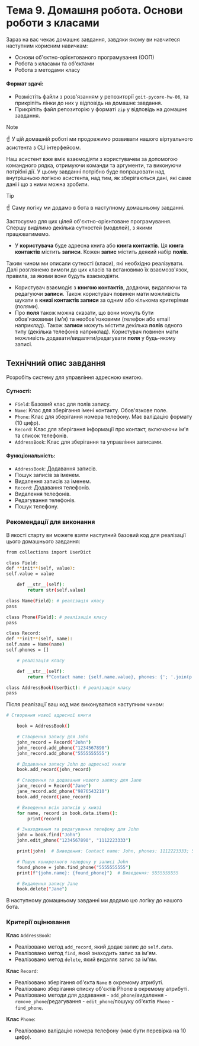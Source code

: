 # Тема 9. Домашня робота. Основи роботи з класами

Зараз на вас чекає домашнє завдання, завдяки якому ви навчитеся наступним корисним навичкам:

- Основи об'єктно-орієнтованого програмування (ООП)
- Робота з класами та об'єктами
- Робота з методами класу

#### Формат здачі:

- Розмістіть файли з розв'язанням у репозиторії `goit-pycore-hw-06`, та прикріпіть лінки до них у відповідь на домашнє завдання.
- Прикріпіть файл репозиторію у форматi `zip` у відповідь на домашнє завдання.

> [!NOTE]
>
> ☝ У цій домашній роботі ми продовжимо розвивати нашого віртуального асистента з CLI інтерфейсом.

Наш асистент вже вміє взаємодіяти з користувачем за допомогою командного рядка, отримуючи команди та аргументи, та виконуючи потрібні дії. У цьому завданні потрібно буде попрацювати над внутрішньою логікою асистента, над тим, як зберігаються дані, які саме дані і що з ними можна зробити.

> [!TIP]
>
> ☝ Саму логіку ми додамо в бота в наступному домашньому завданні.

Застосуємо для цих цілей об'єктно-орієнтоване програмування. Спершу виділимо декілька сутностей (моделей), з якими працюватимемо.

- У **користувача** буде адресна книга або **книга контактів**. Ця **книга контактів** містить **записи**. Кожен **запис** містить деякий набір **полів**.

Таким чином ми описали сутності (класи), які необхідно реалізувати. Далі розглянемо вимоги до цих класів та встановимо їх взаємозв'язок, правила, за якими вони будуть взаємодіяти.

- Користувач взаємодіє з **книгою контактів**, додаючи, видаляючи та редагуючи **записи**. Також користувач повинен мати можливість шукати в **книзі контактів записи** за одним або кількома критеріями (полями).
- Про **поля** також можна сказати, що вони можуть бути обов'язковими (ім'я) та необов'язковими (телефон або email наприклад). Також **записи** можуть містити декілька **полів** одного типу (декілька телефонів наприклад). Користувач повинен мати можливість додавати/видаляти/редагувати **поля** у будь-якому записі.

## Технiчний опис завдання

Розробіть систему для управління адресною книгою.

#### Сутності:

- `Field`: Базовий клас для полів запису.
- `Name`: Клас для зберігання імені контакту. Обов'язкове поле.
- `Phone`: Клас для зберігання номера телефону. Має валідацію формату (10 цифр).
- `Record`: Клас для зберігання інформації про контакт, включаючи ім'я та список телефонів.
- `AddressBook`: Клас для зберігання та управління записами.

#### Функціональність:

- `AddressBook`: Додавання записів.
- Пошук записів за іменем.
- Видалення записів за іменем.
- `Record`: Додавання телефонів.
- Видалення телефонів.
- Редагування телефонів.
- Пошук телефону.

### Рекомендації для виконання

В якості старту ви можете взяти наступний базовий код для реалізації цього домашнього завдання:

```bash
from collections import UserDict

class Field:
def **init**(self, value):
self.value = value

    def __str__(self):
        return str(self.value)

class Name(Field): # реалізація класу
pass

class Phone(Field): # реалізація класу
pass

class Record:
def **init**(self, name):
self.name = Name(name)
self.phones = []

    # реалізація класу

    def __str__(self):
        return f"Contact name: {self.name.value}, phones: {'; '.join(p.value for p in self.phones)}"

class AddressBook(UserDict): # реалізація класу
pass
```

Після реалізації ваш код має виконуватися наступним чином:

```bash
# Створення нової адресної книги

    book = AddressBook()

    # Створення запису для John
    john_record = Record("John")
    john_record.add_phone("1234567890")
    john_record.add_phone("5555555555")

    # Додавання запису John до адресної книги
    book.add_record(john_record)

    # Створення та додавання нового запису для Jane
    jane_record = Record("Jane")
    jane_record.add_phone("9876543210")
    book.add_record(jane_record)

    # Виведення всіх записів у книзі
    for name, record in book.data.items():
        print(record)

    # Знаходження та редагування телефону для John
    john = book.find("John")
    john.edit_phone("1234567890", "1112223333")

    print(john)  # Виведення: Contact name: John, phones: 1112223333; 5555555555

    # Пошук конкретного телефону у записі John
    found_phone = john.find_phone("5555555555")
    print(f"{john.name}: {found_phone}")  # Виведення: 5555555555

    # Видалення запису Jane
    book.delete("Jane")
```

В наступному домашньому завданні ми додамо цю логіку до нашого бота.

### Критерії оцінювання

**Клас** `AddressBook`:

- Реалізовано метод `add_record`, який додає запис до `self.data`.
- Реалізовано метод `find`, який знаходить запис за ім'ям.
- Реалізовано метод `delete`, який видаляє запис за ім'ям.

**Клас** `Record`:

- Реалізовано зберігання об'єкта `Name` в окремому атрибуті.
- Реалізовано зберігання списку об'єктів Phone в окремому атрибуті.
- Реалізовано методи для додавання - `add_phone`/видалення - `remove_phone`/редагування - `edit_phone`/пошуку об'єктів `Phone` - `find_phone`.

**Клас** `Phone`:

- Реалізовано валідацію номера телефону (має бути перевірка на 10 цифр).
